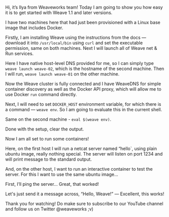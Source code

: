 Hi, it’s Ilya from Weaveworks team! Today I am going to show you how easy it is to get started with Weave 1.1 and later versions.

I have two machines here that had just been provisioned with a Linux base image that includes Docker.

Firstly, I am installing Weave using the instructions from the docs — download it into `/usr/local/bin` using
`curl` and set the executable permission, same on both machines. Next I will launch all of Weave net & Run services.

Here I have native host-level DNS provided for me, so I can simply type `weave launch weave-02`, which is the hostname of the second machine. Then I will run, `weave launch weave-01` on the other machine.

Now the Weave cluster is fully connected and I have WeaveDNS for simple container discovery as well as the Docker API proxy, which will allow me to use Docker `run` command directly.

Next, I will need to set `DOCKER_HOST` environment variable, for which there is a command — `weave env`. So I am going to evaluate this in the current shell.

Same on the second machine - `eval $(weave env)`.

Done with the setup, clear the output.

Now I am all set to run some containers!

Here, on the first host I will run a netcat server named “hello`, using plain ubuntu image, really nothing special. The server will listen on port 1234 and will print message to the standard output.

And, on the other host, I want to run an interactive container to test the server. For this I want to use the same ubuntu image...

First,  I’ll ping the server... Great, that worked!

Let's just send it a message across, “Hello, Weave!” — Excellent, this works!

Thank you for watching! Do make sure to subscribe to our YouTube channel and follow us on Twitter @weaveworks ;v)

